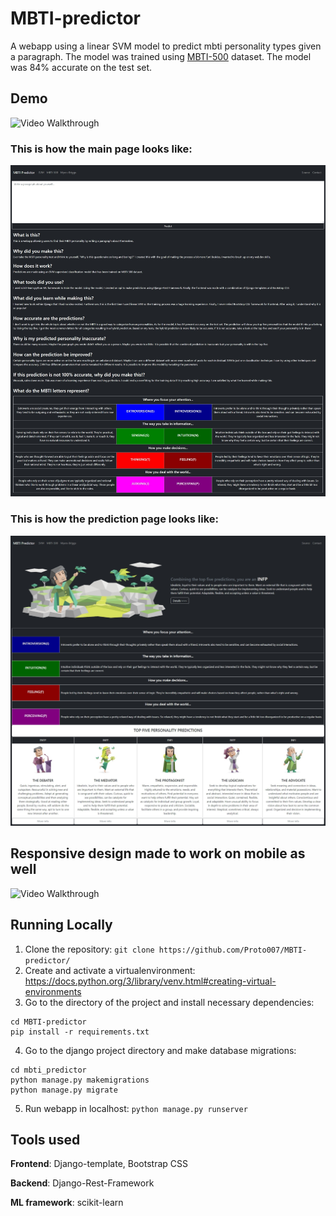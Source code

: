 # MBTI-predictor

A webapp using a linear SVM model to predict mbti personality types given a paragraph. The model was trained using [MBTI-500](https://www.kaggle.com/datasets/zeyadkhalid/mbti-personality-types-500-dataset) dataset. The model was 84% accurate on the test set.

## Demo

<img src='demo/demo.gif' title='Video Walkthrough' alt='Video Walkthrough'/>

### This is how the main page looks like:

<img src='demo/mainpage.jpeg' title='main' alt='main'/>

### This is how the prediction page looks like:

<img src='demo/predictionpage.jpeg' title='prediction' alt='prediction'/>

## Responsive design made to work on mobile as well

<img src='demo/responsive.gif' title='Video Walkthrough' alt='Video Walkthrough'/>

## Running Locally
1. Clone the repository: `git clone https://github.com/Proto007/MBTI-predictor/`
2. Create and activate a virtualenvironment: https://docs.python.org/3/library/venv.html#creating-virtual-environments
3. Go to the directory of the project and install necessary dependencies:
```
cd MBTI-predictor
pip install -r requirements.txt
```
4. Go to the django project directory and make database migrations:
```
cd mbti_predictor
python manage.py makemigrations
python manage.py migrate
```
5. Run webapp in localhost: `python manage.py runserver`

## Tools used
**Frontend**: Django-template, Bootstrap CSS

**Backend**: Django-Rest-Framework

**ML framework**: scikit-learn
